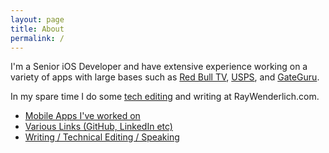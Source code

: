 ```yaml
---
layout: page
title: About
permalink: /
---
```


I'm a Senior iOS Developer and have extensive experience working on a variety of apps with large bases such as [Red Bull TV](https://itunes.apple.com/us/app/red-bull-tv/id364269164?mt=8), [USPS](https://itunes.apple.com/us/app/usps-mobile/id339597578?mt=8), and [GateGuru](http://itunes.apple.com/us/app/gateguru-airport-info-flight/id326862399?mt=8).

In my spare time I do some [tech editing](https://www.raywenderlich.com/about#jahmad) and writing at RayWenderlich.com.

- [Mobile Apps I've worked on](/apps)
- [Various Links (GitHub, LinkedIn etc)](/links)
- [Writing / Technical Editing / Speaking](/extracurricular)
